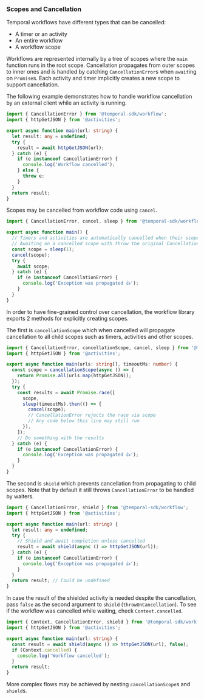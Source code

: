 ### Scopes and Cancellation

Temporal workflows have different types that can be cancelled:

- A timer or an activity
- An entire workflow
- A workflow scope

Workflows are represented internally by a tree of scopes where the `main` function runs in the root scope.
Cancellation propagates from outer scopes to inner ones and is handled by catching `CancellationError`s when `await`ing on `Promise`s.
Each activity and timer implicitly creates a new scope to support cancellation.

The following example demonstrates how to handle workflow cancellation by an external client while an activity is running.

```ts
import { CancellationError } from '@temporal-sdk/workflow';
import { httpGetJSON } from '@activities';

export async function main(url: string) {
  let result: any = undefined;
  try {
    result = await httpGetJSON(url);
  } catch (e) {
    if (e instanceof CancellationError) {
      console.log('Workflow cancelled');
    } else {
      throw e;
    }
  }
  return result;
}
```

Scopes may be cancelled from workflow code using `cancel`.

```ts
import { CancellationError, cancel, sleep } from '@temporal-sdk/workflow';

export async function main() {
  // Timers and activities are automatically cancelled when their scope is cancelled.
  // Awaiting on a cancelled scope with throw the original CancellationError.
  const scope = sleep(1);
  cancel(scope);
  try {
    await scope;
  } catch (e) {
    if (e instanceof CancellationError) {
      console.log('Exception was propagated 👍');
    }
  }
}
```

In order to have fine-grained control over cancellation, the workflow library exports 2 methods for explicitly creating scopes.

The first is `cancellationScope` which when cancelled will propagate cancellation to all child scopes such as timers, activities and other scopes.

```ts
import { CancellationError, cancellationScope, cancel, sleep } from '@temporal-sdk/workflow';
import { httpGetJSON } from '@activities';

export async function main(urls: string[], timeoutMs: number) {
  const scope = cancellationScope(async () => {
    return Promise.all(urls.map(httpGetJSON));
  });
  try {
    const results = await Promise.race([
      scope,
      sleep(timeoutMs).then(() => {
        cancel(scope);
        // CancellationError rejects the race via scope
        // Any code below this line may still run
      }),
    ]);
    // Do something with the results
  } catch (e) {
    if (e instanceof CancellationError) {
      console.log('Exception was propagated 👍');
    }
  }
}
```

The second is `shield` which prevents cancellation from propagating to child scopes.
Note that by default it still throws `CancellationError` to be handled by waiters.

```ts
import { CancellationError, shield } from '@temporal-sdk/workflow';
import { httpGetJSON } from '@activities';

export async function main(url: string) {
  let result: any = undefined;
  try {
    // Shield and await completion unless cancelled
    result = await shield(async () => httpGetJSON(url));
  } catch (e) {
    if (e instanceof CancellationError) {
      console.log('Exception was propagated 👍');
    }
  }
  return result; // Could be undefined
}
```

In case the result of the shielded activity is needed despite the cancellation, pass `false` as the second argument to `shield` (`throwOnCancellation`).
To see if the workflow was cancelled while waiting, check `Context.cancelled`.

```ts
import { Context, CancellationError, shield } from '@temporal-sdk/workflow';
import { httpGetJSON } from '@activities';

export async function main(url: string) {
  const result = await shield(async () => httpGetJSON(url), false);
  if (Context.cancelled) {
    console.log('Workflow cancelled');
  }
  return result;
}
```

More complex flows may be achieved by nesting `cancellationScope`s and `shield`s.
